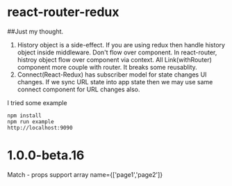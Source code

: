 # react-router-redux

##Just my thought.
1. History object is a side-effect. If you are using redux then handle history object inside middleware. Don't flow over component. In react-router, histroy object flow over component via context. All Link(withRouter) component more couple with router. It breaks some reusablity.  
2. Connect(React-Redux) has subscriber model for state changes UI changes. If we sync URL state into app state then we may use same connect component for URL changes also.

I tried some example

```
npm install
npm run example
http://localhost:9090
```

# 1.0.0-beta.16
  Match - props support array name={['page1','page2']}
